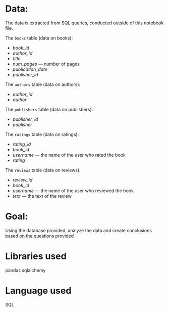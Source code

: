 # Data: 
The data is extracted from SQL queries, conducted outside of this notebook file.

The `books` table (data on books):

- *book_id*
- *author_id*
- *title*
- *num_pages* — number of pages
- *publication_date*
- *publisher_id*


The `authors` table (data on authors):

- *author_id*
- *author*


The `publishers` table (data on publishers):

- *publisher_id*
- *publisher*


The `ratings` table (data on ratings):

- *rating_id*
- *book_id*
- *username* — the name of the user who rated the book
- *rating*


The `reviews` table (data on reviews):

- *review_id*
- *book_id*
- *username* — the name of the user who reviewed the book
- *text* — the text of the review


# Goal:
Using the database provided, analyze the data and create conclusions based on the questions provided

# Libraries used
pandas
sqlalchemy

# Language used
SQL
